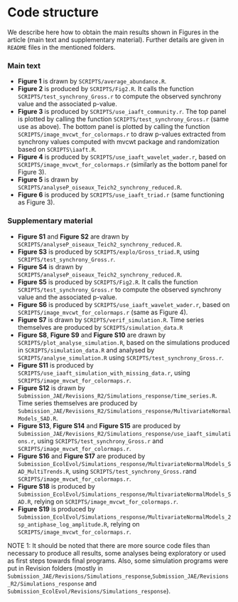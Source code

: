 # Code structure

We describe here how to obtain the main results shown in Figures in the article (main text and supplementary material). Further details are given in `README` files in the mentioned folders.  

### Main text

* **Figure 1** is drawn by `SCRIPTS/average_abundance.R`.
* **Figure 2** is produced by `SCRIPTS/Fig2.R`. It calls the function `SCRIPTS/test_synchrony_Gross.r` to compute the observed synchrony value and the associated p-value. 
* **Figure 3** is produced by `SCRIPTS/use_iaaft_community.r`. The top panel is plotted by calling the function `SCRIPTS/test_synchrony_Gross.r` (same use as above). The bottom panel is plotted by calling the function `SCRIPTS/image_mvcwt_for_colormaps.r` to draw p-values extracted from synchrony values computed with mvcwt package and randomization based on `SCRIPTS\iaaft.R`.
* **Figure 4** is produced by `SCRIPTS/use_iaaft_wavelet_wader.r`, based on `SCRIPTS/image_mvcwt_for_colormaps.r` (similarly as the bottom panel for Figure 3).
* **Figure 5** is drawn by `SCRIPTS/analyseP_oiseaux_Teich2_synchrony_reduced.R`.
* **Figure 6** is produced by `SCRIPTS/use_iaaft_triad.r` (same functioning as Figure 3).

### Supplementary material

* **Figure S1** and **Figure S2** are drawn by `SCRIPTS/analyseP_oiseaux_Teich2_synchrony_reduced.R`.
* **Figure S3** is produced by `SCRIPTS/explo/Gross_triad.R`, using `SCRIPTS/test_synchrony_Gross.r`.
* **Figure S4** is drawn by `SCRIPTS/analyseP_oiseaux_Teich2_synchrony_reduced.R`. 
* **Figure S5** is produced by `SCRIPTS/Fig2.R`. It calls the function `SCRIPTS/test_synchrony_Gross.r` to compute the observed synchrony value and the associated p-value. 
* **Figure S6** is produced by `SCRIPTS/use_iaaft_wavelet_wader.r`, based on `SCRIPTS/image_mvcwt_for_colormaps.r` (same as Figure 4).
* **Figure S7** is drawn by `SCRIPTS/verif_simulation.R`. Time series themselves are produced by `SCRIPTS/simulation_data.R`
* **Figure S8**, **Figure S9** and **Figure S10** are drawn by `SCRIPTS/plot_analyse_simulation.R`, based on the simulations produced in `SCRIPTS/simulation_data.R` and analysed by `SCRIPTS/analyse_simulation.R` using `SCRIPTS/test_synchrony_Gross.r`.
* **Figure S11** is produced by `SCRIPTS/use_iaaft_simulation_with_missing_data.r`, using `SCRIPTS/image_mvcwt_for_colormaps.r`.
* **Figure S12** is drawn by `Submission_JAE/Revisions_R2/Simulations_response/time_series.R`. Time series themselves are produced by `Submission_JAE/Revisions_R2/Simulations_response/MultivariateNormalModels_SAD.R`. 
* **Figure S13**, **Figure S14** and **Figure S15** are produced by `Submission_JAE/Revisions_R2/Simulations_response/use_iaaft_simulations.r`, using `SCRIPTS/test_synchrony_Gross.r` and `SCRIPTS/image_mvcwt_for_colormaps.r`.
* **Figure S16** and **Figure S17** are produced by `Submission_EcolEvol/Simulations_response/MultivariateNormalModels_SAD_MultiTrends.R`, using `SCRIPTS/test_synchrony_Gross.r`and `SCRIPTS/image_mvcwt_for_colormaps.r`.
* **Figure S18** is produced by `Submission_EcolEvol/Simulations_response/MultivariateNormalModels_SAD.R`, relying on `SCRIPTS/image_mvcwt_for_colormaps.r`.
* **Figure S19** is produced by `Submission_EcolEvol/Simulations_response/MultivariateNormalModels_2sp_antiphase_log_amplitude.R`, relying on `SCRIPTS/image_mvcwt_for_colormaps.r`. 

NOTE 1: It should be noted that there are more source code files than necessary to produce all results, some analyses being exploratory or used as first steps towards final programs. Also, some simulation programs were put in Revision folders (mostly in `Submission_JAE/Revisions/Simulations_response`,`Submission_JAE/Revisions_R2/Simulations_response` and `Submission_EcolEvol/Revisions/Simulations_response`).   

 
